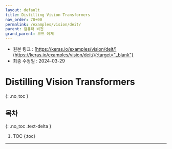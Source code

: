 ```yaml
---
layout: default
title: Distilling Vision Transformers
nav_order: 70+00
permalink: /examples/vision/deit/
parent: 컴퓨터 비전
grand_parent: 코드 예제
---
```


* 원본 링크 : [https://keras.io/examples/vision/deit/](https://keras.io/examples/vision/deit/){:target="_blank"}
* 최종 수정일 : 2024-03-29

# Distilling Vision Transformers
{: .no_toc }

## 목차
{: .no_toc .text-delta }

1. TOC
{:toc}

---
